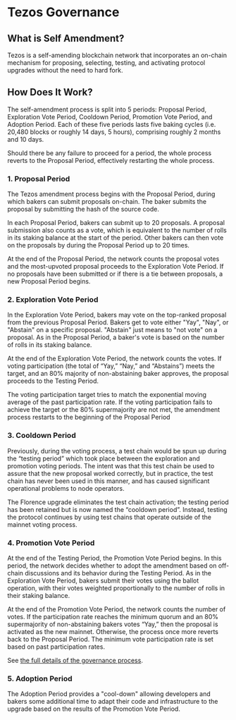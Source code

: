 # Tezos Governance

## What is Self Amendment? <a id="introduction"></a>

Tezos is a self-amending blockchain network that incorporates an on-chain mechanism for proposing, selecting, testing, and activating protocol upgrades without the need to hard fork.

## How Does It Work? <a id="how"></a>

The self-amendment process is split into 5 periods: Proposal Period, Exploration Vote Period, Cooldown Period, Promotion Vote Period, and Adoption Period. Each of these five periods lasts five baking cycles \(i.e.  20,480 blocks or roughly 14 days, 5 hours\), comprising roughly 2 months and 10 days.

Should there be any failure to proceed for a period, the whole process reverts to the Proposal Period, effectively restarting the whole process.

### 1. Proposal Period

The Tezos amendment process begins with the Proposal Period, during which bakers can submit proposals on-chain. The baker submits the proposal by submitting the hash of the source code.

In each Proposal Period, bakers can submit up to 20 proposals. A proposal submission also counts as a vote, which is equivalent to the number of rolls in its staking balance at the start of the period. Other bakers can then vote on the proposals by during the Proposal Period up to 20 times.

At the end of the Proposal Period, the network counts the proposal votes and the most-upvoted proposal proceeds to the Exploration Vote Period. If no proposals have been submitted or if there is a tie between proposals, a new Proposal Period begins.

### 2. Exploration Vote Period

In the Exploration Vote Period, bakers may vote on the top-ranked proposal from the previous Proposal Period. Bakers get to vote either "Yay", "Nay", or "Abstain" on a specific proposal. "Abstain" just means to "not vote" on a proposal. As in the Proposal Period, a baker's vote is based on the number of rolls in its staking balance.

At the end of the Exploration Vote Period, the network counts the votes. If voting participation \(the total of “Yay,” “Nay,” and “Abstains”\) meets the target, and an 80% majority of non-abstaining baker approves, the proposal proceeds to the Testing Period.

The voting participation target tries to match the exponential moving average of the past participation rate. If the voting participation fails to achieve the target or the 80% supermajority are not met, the amendment process restarts to the beginning of the Proposal Period

### 3. Cooldown Period

Previously, during the voting process, a test chain would be spun up during the “testing period” which took place between the exploration and promotion voting periods. The intent was that this test chain be used to assure that the new proposal worked correctly, but in practice, the test chain has never been used in this manner, and has caused significant operational problems to node operators.

The Florence upgrade eliminates the test chain activation; the testing period has been retained but is now named the “cooldown period”. Instead, testing the protocol continues by using test chains that operate outside of the mainnet voting process.

### 4. Promotion Vote Period

At the end of the Testing Period, the Promotion Vote Period begins. In this period, the network decides whether to adopt the amendment based on off-chain discussions and its behavior during the Testing Period. As in the Exploration Vote Period, bakers submit their votes using the ballot operation, with their votes weighted proportionally to the number of rolls in their staking balance.

At the end of the Promotion Vote Period, the network counts the number of votes. If the participation rate reaches the minimum quorum and an 80% supermajority of non-abstaining bakers votes “Yay,” then the proposal is activated as the new mainnet. Otherwise, the process once more reverts back to the Proposal Period. The minimum vote participation rate is set based on past participation rates.

See [the full details of the governance process](https://medium.com/tezos/amending-tezos-b77949d97e1e).

### 5. Adoption Period

The Adoption Period provides a "cool-down" allowing developers and bakers some additional time to adapt their code and infrastructure to the upgrade based on the results of the Promotion Vote Period.

